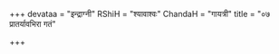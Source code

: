 +++
devataa = "इन्द्राग्नी"
RShiH = "श्यावाश्वः"
ChandaH = "गायत्री"
title = "०७ प्रातर्यावभिरा गतं"

+++
